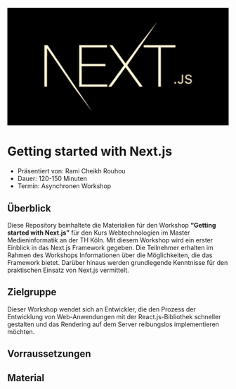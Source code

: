 ![](https://github.com/ramichr/WT_Workshop-Getting_started_with_Next.js/blob/main/next.jpg)

# Getting started with Next.js
* Präsentiert von: Rami Cheikh Rouhou
* Dauer: 120-150 Minuten
* Termin: Asynchronen Workshop

## Überblick
Diese Repository beinhaltete die Materialien für den Workshop **“Getting started with Next.js”** für den Kurs Webtechnologien im Master Medieninformatik an der TH Köln.
Mit diesem Workshop wird ein erster Einblick in das Next.js Framework gegeben. Die Teilnehmer erhalten im Rahmen des Workshops Informationen über die Möglichkeiten, die das Framework bietet. Darüber hinaus werden grundlegende Kenntnisse für den praktischen Einsatz von Next.js vermittelt.

## Zielgruppe
Dieser Workshop wendet sich an Entwickler, die den Prozess der Entwicklung von Web-Anwendungen mit der React.js-Bibliothek schneller gestalten und das Rendering auf dem Server reibungslos implementieren möchten.

## Vorraussetzungen


## Material

